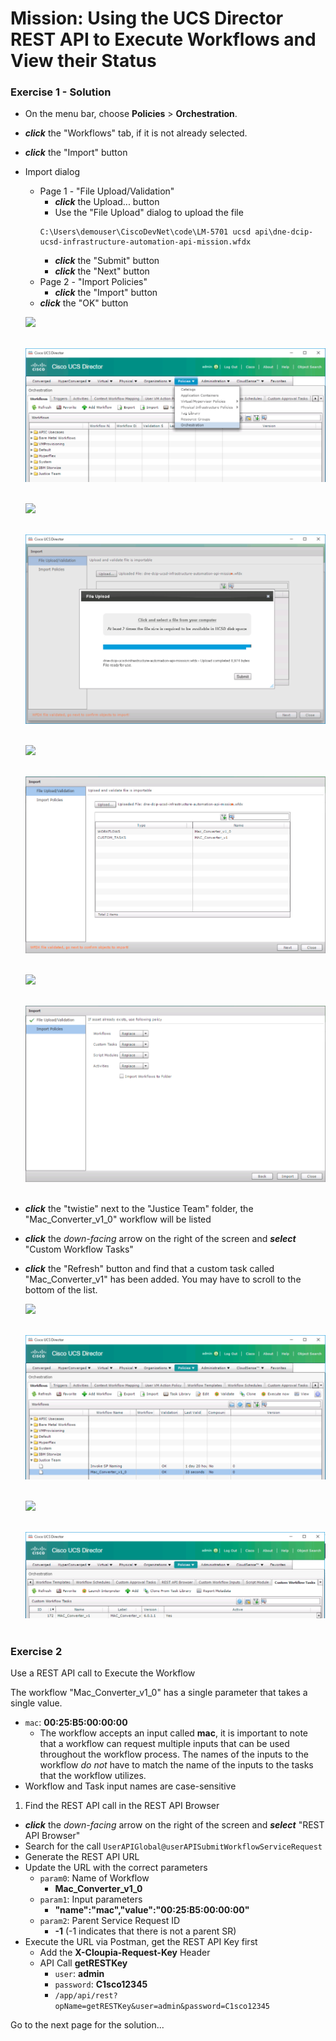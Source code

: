 # Mission: Using the UCS Director REST API to Execute Workflows and View their Status

### Exercise 1 - Solution

- On the menu bar, choose **Policies** > **Orchestration**.
- ***click*** the "Workflows" tab, if it is not already selected.
- ***click*** the "Import" button
- Import dialog
  - Page 1 - "File Upload/Validation"
    - ***click*** the Upload... button
    - Use the "File Upload" dialog to upload the file
    ```code
    C:\Users\demouser\CiscoDevNet\code\LM-5701 ucsd api\dne-dcip-ucsd-infrastructure-automation-api-mission.wfdx
    ```
    - ***click*** the "Submit" button
    - ***click*** the "Next" button
  - Page 2 - "Import Policies"
    - ***click*** the "Import" button
  - ***click*** the "OK" button

  ![](/posts/files/dne-dcip-ucsd-infrastructure-automation-mission-01-v01/assets/images/image-01.jpg)<br/><br/>

  ![](assets/images/image-01.jpg)<br/><br/>

  ![](/posts/files/dne-dcip-ucsd-infrastructure-automation-mission-01-v01/assets/images/image-02.jpg)<br/><br/>

  ![](assets/images/image-02.jpg)<br/><br/>

  ![](/posts/files/dne-dcip-ucsd-infrastructure-automation-mission-01-v01/assets/images/image-03.jpg)<br/><br/>

  ![](assets/images/image-03.jpg)<br/><br/>

  ![](/posts/files/dne-dcip-ucsd-infrastructure-automation-mission-01-v01/assets/images/image-04.jpg)<br/><br/>

  ![](assets/images/image-04.jpg)<br/><br/>

- ***click*** the "twistie" next to the "Justice Team" folder, the "Mac_Converter_v1_0" workflow will be listed
- ***click*** the *down-facing* arrow on the right of the screen and ***select*** "Custom Workflow Tasks"
- ***click*** the "Refresh" button and find that a custom task called "Mac_Converter_v1" has been added. You may have to scroll to the bottom of the list.

  ![](/posts/files/dne-dcip-ucsd-infrastructure-automation-mission-01-v01/assets/images/image-05.jpg)<br/><br/>

  ![](assets/images/image-05.jpg)<br/><br/>

  ![](/posts/files/dne-dcip-ucsd-infrastructure-automation-mission-01-v01/assets/images/image-06.jpg)<br/><br/>

  ![](assets/images/image-06.jpg)<br/><br/>

### Exercise 2

Use a REST API call to Execute the Workflow

The workflow "Mac_Converter_v1_0" has a single parameter that takes a single value.

  - `mac`: **00:25:B5:00:00:00**
    - The workflow accepts an input called **mac**, it is important to note that a workflow can request multiple inputs that can be used throughout the workflow process. The names of the inputs to the workflow *do not* have to match the name of the inputs to the tasks that the workflow utilizes.
  - Workflow and Task input names are case-sensitive

1. Find the REST API call in the REST API Browser
  - ***click*** the *down-facing* arrow on the right of the screen and ***select*** "REST API Browser"
  - Search for the call `UserAPIGlobal@userAPISubmitWorkflowServiceRequest`
  - Generate the REST API URL
  - Update the URL with the correct parameters
    - `param0`: Name of Workflow
      - **Mac_Converter_v1_0**
    - `param1`: Input parameters
      - **"name":"mac","value":"00:25:B5:00:00:00"**
    - `param2`: Parent Service Request ID
      - **-1** (-1 indicates that there is not a parent SR)
  - Execute the URL via Postman, get the REST API Key first
    - Add the **X-Cloupia-Request-Key** Header
    - API Call **getRESTKey**
      - `user`: **admin**
      - `password`: **C1sco12345**
      - `/app/api/rest?opName=getRESTKey&user=admin&password=C1sco12345`

Go to the next page for the solution...
